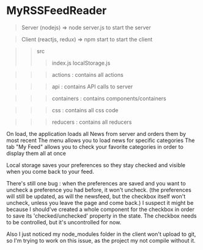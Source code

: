 # MyRSSFeedReader

>Server (nodejs) => node server.js to start the server

>Client (reactjs, redux) => npm start to start the client

>>src
>>>index.js
>>>localStorage.js

>>>actions : contains all actions

>>>api : contains API calls to server

>>>containers : contains components/containers 

>>>css : contains all css code

>>>reducers : contains all reducers

On load, the application loads all News from server and orders them by most recent
The menu allows you to load news for specific categories
The tab "My Feed" allows you to check your favorite categories in order to display them all at once

Local storage saves your preferences so they stay checked and visible when you come back to your feed.

There's still one bug : when the preferences are saved and you want to uncheck a preference you had before, it won't uncheck.
(the preferences will still be updated, as will the newsfeed, but the checkbox itself won't uncheck, unless you leave the page and come back.)
I suspect it might be because I should've created a whole component for the checkbox in order to save its 'checked/unchecked' property in the state.
The checkbox needs to be controlled, but it's uncontrolled for now.


Also I just noticed my node_modules folder in the client won't upload to git, so I'm trying to work on this issue, as the project my not compile without it.
